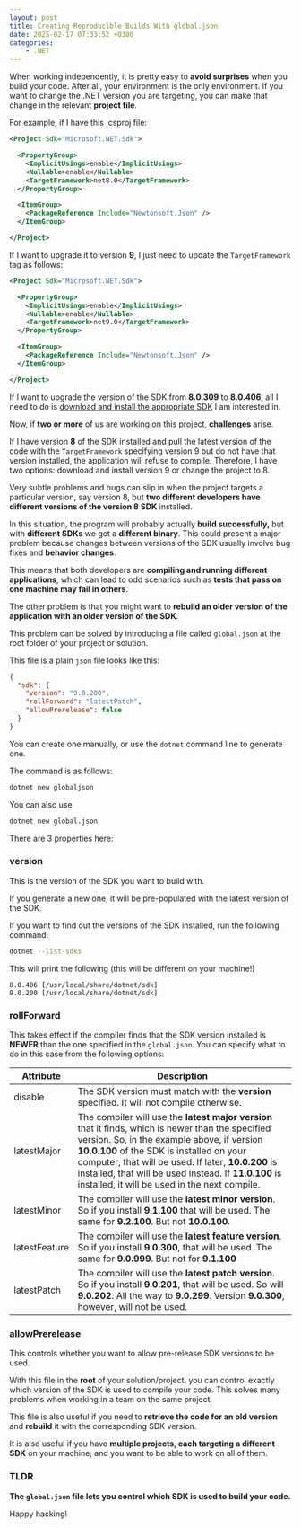```yaml
---
layout: post
title: Creating Reproducible Builds With global.json
date: 2025-02-17 07:33:52 +0300
categories:
    - .NET
---
```


When working independently, it is pretty easy to **avoid surprises** when you build your code. After all, your environment is the only environment. If you want to change the .NET version you are targeting, you can make that change in the relevant **project file**.

For example, if I have this .csproj file:

```xml
<Project Sdk="Microsoft.NET.Sdk">

  <PropertyGroup>
    <ImplicitUsings>enable</ImplicitUsings>
    <Nullable>enable</Nullable>
    <TargetFramework>net8.0</TargetFramework>
  </PropertyGroup>

  <ItemGroup>
    <PackageReference Include="Newtonsoft.Json" />
  </ItemGroup>

</Project>
```

If I want to upgrade it to version **9**, I just need to update the `TargetFramework` tag as follows:

```xml
<Project Sdk="Microsoft.NET.Sdk">

  <PropertyGroup>
    <ImplicitUsings>enable</ImplicitUsings>
    <Nullable>enable</Nullable>
    <TargetFramework>net9.0</TargetFramework>
  </PropertyGroup>

  <ItemGroup>
    <PackageReference Include="Newtonsoft.Json" />
  </ItemGroup>

</Project>
```

If I want to upgrade the version of the SDK from **8.0.309** to **8.0.406**, all I need to do is [download and install the appropriate SDK](https://dotnet.microsoft.com/en-us/download/dotnet/8.0) I am interested in.

Now, if **two or more** of us are working on this project, **challenges** arise.

If I have version **8** of the SDK installed and pull the latest version of the code with the `TargetFramework` specifying version 9 but do not have that version installed, the application will refuse to compile. Therefore, I have two options: download and install version 9 or change the project to 8.

Very subtle problems and bugs can slip in when the project targets a particular version, say version 8, but **two different developers have different versions of the version 8 SDK** installed.

In this situation, the program will probably actually **build successfully,** but with **different SDKs** we get a **different binary**. This could present a major problem because changes between versions of the SDK usually involve bug fixes and **behavior changes**.

This means that both developers are **compiling and running different applications**, which can lead to odd scenarios such as **tests that pass on one machine may fail in others**.

The other problem is that you might want to **rebuild an older version of the application with an older version of the SDK**.

This problem can be solved by introducing a file called `global.json` at the root folder of your project or solution.

This file is a plain `json` file looks like this:

```json
{
  "sdk": {
    "version": "9.0.200",
    "rollForward": "latestPatch",
    "allowPrerelease": false
  }
}
```

You can create one manually, or use the `dotnet` command line to generate one.

The command is as follows:

```bash
dotnet new globaljson
```

You can also use

```bash
dotnet new global.json
```

There are 3 properties here:

### version

This is the version of the SDK you want to build with. 

If you generate a new one, it will be pre-populated with the latest version of the SDK.

If you want to find out the versions of the SDK installed, run the following command:

```bash
dotnet --list-sdks
```

This will print the following (this will be different on your machine!)

```plaintext
8.0.406 [/usr/local/share/dotnet/sdk]
9.0.200 [/usr/local/share/dotnet/sdk]
```

### rollForward

This takes effect if the compiler finds that the SDK version installed is **NEWER** than the one specified in the `global.json`. You can specify what to do in this case from the following options:

| Attribute     | Description                                                  |
| ------------- | ------------------------------------------------------------ |
| disable       | The SDK version must match with the **version** specified. It will not compile otherwise. |
| latestMajor   | The compiler will use the **latest major version** that it finds, which is newer than the specified version. So, in the example above, if version **10.0.100** of the SDK is installed on your computer, that will be used. If later, **10.0.200** is installed, that will be used instead. If **11.0.100** is installed, it will be used in the next compile. |
| latestMinor   | The compiler will use the **latest minor version**. So if you install **9.1.100** that will be used. The same for **9.2.100**. But not **10.0.100**. |
| latestFeature | The compiler will use the **latest feature version**. So if you install **9.0.300**, that will be used. The same for **9.0.999**. But not for **9.1.100** |
| latestPatch   | The compiler will use the **latest patch version**. So if you install **9.0.201**, that will be used. So will **9.0.202**. All the way to **9.0.299**. Version **9.0.300**, however, will not be used. |

### allowPrerelease

This controls whether you want to allow pre-release SDK versions to be used.

With this file in the **root** of your solution/project, you can control exactly which version of the SDK is used to compile your code. This solves many problems when working in a team on the same project.

This file is also useful if you need to **retrieve the code for an old version** and **rebuild** it with the corresponding SDK version.

It is also useful if you have **multiple projects, each targeting a different SDK** on your machine, and you want to be able to work on all of them.

### TLDR

**The `global.json` file lets you control which SDK is used to build your code.**

Happy hacking!

